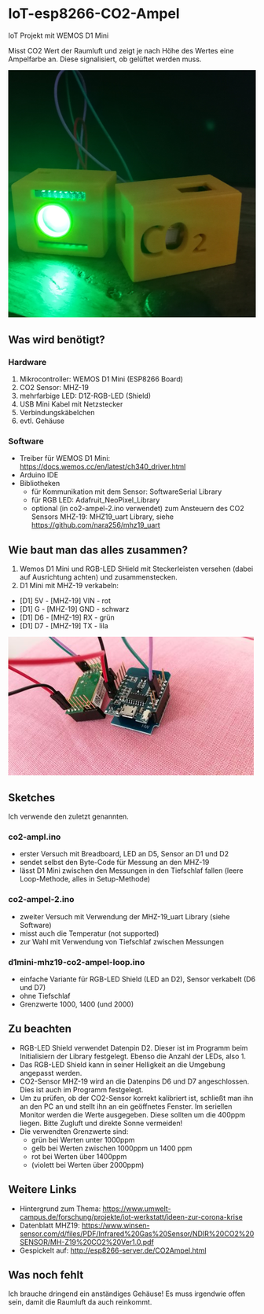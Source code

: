 # IoT-esp8266-CO2-Ampel
IoT Projekt mit WEMOS D1 Mini

Misst CO2 Wert der Raumluft und zeigt je nach Höhe des Wertes eine Ampelfarbe an. Diese signalisiert, ob gelüftet werden muss.

![Ampel in §d-gedruckten Gehäuse](co2ampel-3.jpg?raw=true)

## Was wird benötigt?
### Hardware
1. Mikrocontroller: WEMOS D1 Mini (ESP8266 Board)
2. CO2 Sensor: MHZ-19
3. mehrfarbige LED: D1Z-RGB-LED (Shield)
4. USB Mini Kabel mit Netzstecker
5. Verbindungskäbelchen
6. evtl. Gehäuse

### Software
* Treiber für WEMOS D1 Mini: https://docs.wemos.cc/en/latest/ch340_driver.html
* Arduino IDE
* Bibliotheken
  * für Kommunikation mit dem Sensor: SoftwareSerial Library
  * für RGB LED: Adafruit_NeoPixel_Library
  * optional (in co2-ampel-2.ino verwendet) zum Ansteuern des CO2 Sensors MHZ-19: MHZ19_uart Library, siehe https://github.com/nara256/mhz19_uart

## Wie baut man das alles zusammen?
1. Wemos D1 Mini und RGB-LED SHield mit Steckerleisten versehen (dabei auf Ausrichtung achten) und zusammenstecken.
2. D1 Mini mit MHZ-19 verkabeln:
  * [D1] 5V - [MHZ-19] VIN - rot
  * [D1] G  - [MHZ-19] GND - schwarz
  * [D1] D6 - [MHZ-19] RX  - grün
  * [D1] D7 - [MHZ-19] TX  - lila
  
![Verkabelung](Verkabelung.jpg?raw=true)

## Sketches
Ich verwende den zuletzt genannten.

### co2-ampl.ino
* erster Versuch mit Breadboard, LED an D5, Sensor an D1 und D2
* sendet selbst den Byte-Code für Messung an den MHZ-19
* lässt D1 Mini zwischen den Messungen in den Tiefschlaf fallen (leere Loop-Methode, alles in Setup-Methode)
### co2-ampel-2.ino
* zweiter Versuch mit Verwendung der MHZ-19_uart Library (siehe Software)
* misst auch die Temperatur (not supported)
* zur Wahl mit Verwendung von Tiefschlaf zwischen Messungen
### d1mini-mhz19-co2-ampel-loop.ino
* einfache Variante für RGB-LED Shield (LED an D2), Sensor verkabelt (D6 und D7)
* ohne Tiefschlaf
* Grenzwerte 1000, 1400 (und 2000)

## Zu beachten
* RGB-LED Shield verwendet Datenpin D2. Dieser ist im Programm beim Initialisiern der Library festgelegt. Ebenso die Anzahl der LEDs, also 1.
* Das RGB-LED Shield kann in seiner Helligkeit an die Umgebung angepasst werden.
* CO2-Sensor MHZ-19 wird an die Datenpins D6 und D7 angeschlossen. Dies ist auch im Programm festgelegt.
* Um zu prüfen, ob der CO2-Sensor korrekt kalibriert ist, schließt man ihn an den PC an und stellt ihn an ein geöffnetes Fenster. Im seriellen Monitor werden die Werte ausgegeben. Diese sollten um die 400ppm liegen. Bitte Zugluft und direkte Sonne vermeiden! 
* Die verwendten Grenzwerte sind: 
  * grün bei Werten unter 1000ppm
  * gelb bei Werten zwischen 1000ppm un 1400 ppm
  * rot bei Werten über 1400ppm
  * (violett bei Werten über 2000ppm)

## Weitere Links
* Hintergrund zum Thema: https://www.umwelt-campus.de/forschung/projekte/iot-werkstatt/ideen-zur-corona-krise
* Datenblatt MHZ19: https://www.winsen-sensor.com/d/files/PDF/Infrared%20Gas%20Sensor/NDIR%20CO2%20SENSOR/MH-Z19%20CO2%20Ver1.0.pdf
* Gespickelt auf: http://esp8266-server.de/CO2Ampel.html

## Was noch fehlt
Ich brauche dringend ein anständiges Gehäuse! Es muss irgendwie offen sein, damit die Raumluft da auch reinkommt.